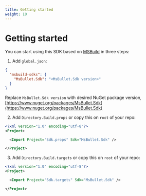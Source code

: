 ```yaml
---
title: Getting started
weight: 10
---
```


# Getting started

You can start using this SDK based on [MSBuild](https://docs.microsoft.com/visualstudio/msbuild) in three steps:

1. Add `global.json`:

``` json
{
  "msbuild-sdks": {
    "MsBullet.Sdk": "<MsBullet.Sdk version>"
  }
}
```

Replace `MsBullet.Sdk version` with desired NuGet package version, [https://www.nuget.org/packages/MsBullet.Sdk](https://www.nuget.org/packages/MsBullet.Sdk)

2. Add `Directory.Build.props` or copy this on `root` of your repo:

``` xml
<?xml version="1.0" encoding="utf-8"?>
<Project>

  <Import Project="Sdk.props" Sdk="MsBullet.Sdk" />

</Project>
```

3. Add `Directory.Build.targets` or copy this on `root` of your repo:

``` xml
<?xml version="1.0" encoding="utf-8"?>
<Project>

  <Import Project="Sdk.targets" Sdk="MsBullet.Sdk" />

</Project>
```
